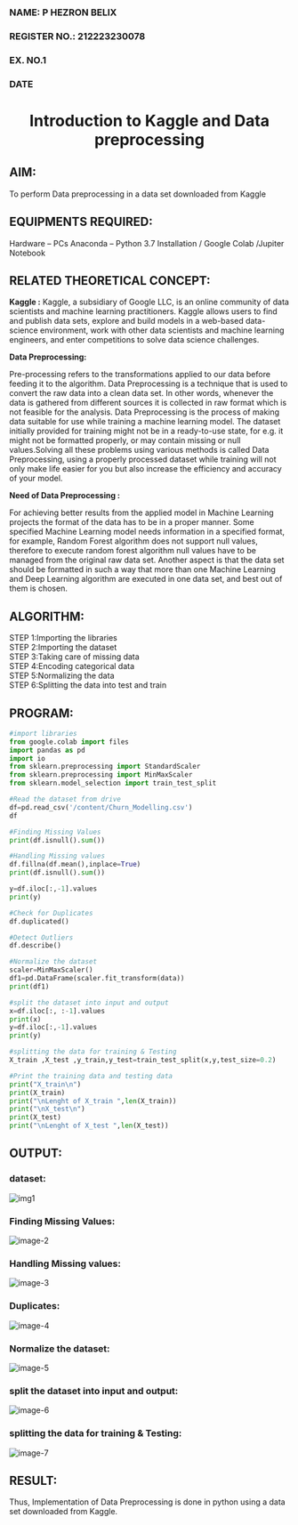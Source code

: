 <H3>NAME: P HEZRON BELIX</H3>
<H3>REGISTER NO.: 212223230078</H3>
<H3>EX. NO.1</H3>
<H3>DATE</H3>
<H1 ALIGN =CENTER> Introduction to Kaggle and Data preprocessing</H1>

## AIM:

To perform Data preprocessing in a data set downloaded from Kaggle

## EQUIPMENTS REQUIRED:
Hardware – PCs
Anaconda – Python 3.7 Installation / Google Colab /Jupiter Notebook

## RELATED THEORETICAL CONCEPT:

**Kaggle :**
Kaggle, a subsidiary of Google LLC, is an online community of data scientists and machine learning practitioners. Kaggle allows users to find and publish data sets, explore and build models in a web-based data-science environment, work with other data scientists and machine learning engineers, and enter competitions to solve data science challenges.

**Data Preprocessing:**

Pre-processing refers to the transformations applied to our data before feeding it to the algorithm. Data Preprocessing is a technique that is used to convert the raw data into a clean data set. In other words, whenever the data is gathered from different sources it is collected in raw format which is not feasible for the analysis.
Data Preprocessing is the process of making data suitable for use while training a machine learning model. The dataset initially provided for training might not be in a ready-to-use state, for e.g. it might not be formatted properly, or may contain missing or null values.Solving all these problems using various methods is called Data Preprocessing, using a properly processed dataset while training will not only make life easier for you but also increase the efficiency and accuracy of your model.

**Need of Data Preprocessing :**

For achieving better results from the applied model in Machine Learning projects the format of the data has to be in a proper manner. Some specified Machine Learning model needs information in a specified format, for example, Random Forest algorithm does not support null values, therefore to execute random forest algorithm null values have to be managed from the original raw data set.
Another aspect is that the data set should be formatted in such a way that more than one Machine Learning and Deep Learning algorithm are executed in one data set, and best out of them is chosen.


## ALGORITHM:
STEP 1:Importing the libraries<BR>
STEP 2:Importing the dataset<BR>
STEP 3:Taking care of missing data<BR>
STEP 4:Encoding categorical data<BR>
STEP 5:Normalizing the data<BR>
STEP 6:Splitting the data into test and train<BR>

##  PROGRAM:

```python
#import libraries
from google.colab import files
import pandas as pd
import io
from sklearn.preprocessing import StandardScaler
from sklearn.preprocessing import MinMaxScaler
from sklearn.model_selection import train_test_split

#Read the dataset from drive
df=pd.read_csv('/content/Churn_Modelling.csv')
df

#Finding Missing Values
print(df.isnull().sum())

#Handling Missing values
df.fillna(df.mean(),inplace=True)
print(df.isnull().sum())

y=df.iloc[:,-1].values
print(y)

#Check for Duplicates
df.duplicated()

#Detect Outliers
df.describe()

#Normalize the dataset
scaler=MinMaxScaler()
df1=pd.DataFrame(scaler.fit_transform(data))
print(df1)

#split the dataset into input and output
x=df.iloc[:, :-1].values
print(x)
y=df.iloc[:,-1].values
print(y)

#splitting the data for training & Testing
X_train ,X_test ,y_train,y_test=train_test_split(x,y,test_size=0.2)

#Print the training data and testing data
print("X_train\n")
print(X_train)
print("\nLenght of X_train ",len(X_train))
print("\nX_test\n")
print(X_test)
print("\nLenght of X_test ",len(X_test))
```

## OUTPUT:

### dataset:

![img1](https://github.com/Hezron-lix/Ex-1-NN/assets/139331337/b2cb1846-2247-4c54-9b67-e5b18762496f)


### Finding Missing Values:

![image-2](https://github.com/Hezron-lix/Ex-1-NN/assets/139331337/1cf59ecb-02b7-4dce-940d-2b2692b18a37)


### Handling Missing values:

![image-3](https://github.com/Hezron-lix/Ex-1-NN/assets/139331337/ef033dda-e334-42df-ba56-cbcccc43eba7)


### Duplicates:

![image-4](https://github.com/Hezron-lix/Ex-1-NN/assets/139331337/e225c32c-5b69-4a9e-832f-80bb0a5d37ab)


### Normalize the dataset:

![image-5](https://github.com/Hezron-lix/Ex-1-NN/assets/139331337/738c0cf3-f49c-4522-92df-92b4e9ea4d40)


### split the dataset into input and output:

![image-6](https://github.com/Hezron-lix/Ex-1-NN/assets/139331337/a5c41377-434e-43c5-b2d8-1aca3f451184)


### splitting the data for training & Testing:

![image-7](https://github.com/Hezron-lix/Ex-1-NN/assets/139331337/532e72a7-7eb5-401e-8efa-d8f5140d3ac5)


## RESULT:
Thus, Implementation of Data Preprocessing is done in python  using a data set downloaded from Kaggle.


